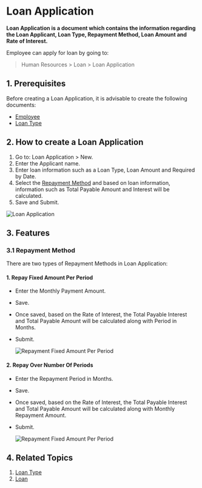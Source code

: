 # Loan Application

**Loan Application is a document which contains the information regarding the Loan Applicant, Loan Type, Repayment Method, Loan Amount and Rate of Interest.**

Employee can apply for loan by going to:

> Human Resources > Loan > Loan Application

## 1. Prerequisites

Before creating a Loan Application, it is advisable to create the following documents:

* [Employee](/docs/user/manual/en/human-resources/employee)
* [Loan Type](/docs/user/manual/en/human-resources/loan-type)

  

## 2. How to create a Loan Application

1. Go to: Loan Application > New.
1. Enter the Applicant name.
1. Enter loan information such as a Loan Type, Loan Amount and Required by Date.
1. Select the [Repayment Method](#31-repayment-method) and based on loan information, information such as Total Payable Amount and Interest will be calculated.
1. Save and Submit.
   
  <img class="screenshot" alt="Loan Application" src="{{docs_base_url}}/assets/img/human-resources/loan-application.png">

## 3. Features

### 3.1 Repayment Method

There are two types of Repayment Methods in Loan Application:

#### 1. Repay Fixed Amount Per Period

* Enter the Monthly Payment Amount.
* Save.
* Once saved, based on the Rate of Interest, the Total Payable Interest and Total Payable Amount will be calculated along with Period in Months.
* Submit.

  <img class="screenshot" alt="Repayment Fixed Amount Per Period" src="{{docs_base_url}}/assets/img/human-resources/repayment1.png">

#### 2. Repay Over Number Of Periods

* Enter the Repayment Period in Months.
* Save.
* Once saved, based on the Rate of Interest, the Total Payable Interest and Total Payable Amount will be calculated along with Monthly Repayment Amount.
* Submit.

  <img class="screenshot" alt="Repayment Fixed Amount Per Period" src="{{docs_base_url}}/assets/img/human-resources/repayment2.png">

## 4. Related Topics

1. [Loan Type](/docs/user/manual/en/human-resources/loan-type)
1. [Loan](/docs/user/manual/en/human-resources/loan)

